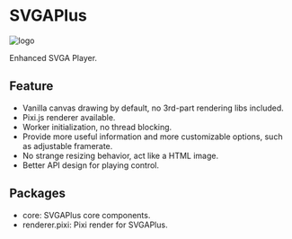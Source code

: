 # SVGAPlus

![logo](https://static.lancercomet.com/lancercomet/misc/svgaplus-logo.png)

Enhanced SVGA Player.

## Feature

 - Vanilla canvas drawing by default, no 3rd-part rendering libs included.
 - Pixi.js renderer available.
 - Worker initialization, no thread blocking.
 - Provide more useful information and more customizable options, such as adjustable framerate.
 - No strange resizing behavior, act like a HTML image.
 - Better API design for playing control.
 
## Packages

 - core: SVGAPlus core components.
 - renderer.pixi: Pixi render for SVGAPlus.
